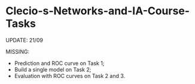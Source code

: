 # Clecio-s-Networks-and-IA-Course-Tasks

UPDATE: 21/09

MISSING:
- Prediction and ROC curve on Task 1;
- Build a single model on Task 2;
- Evaluation with ROC curves on Task 2 and 3.
